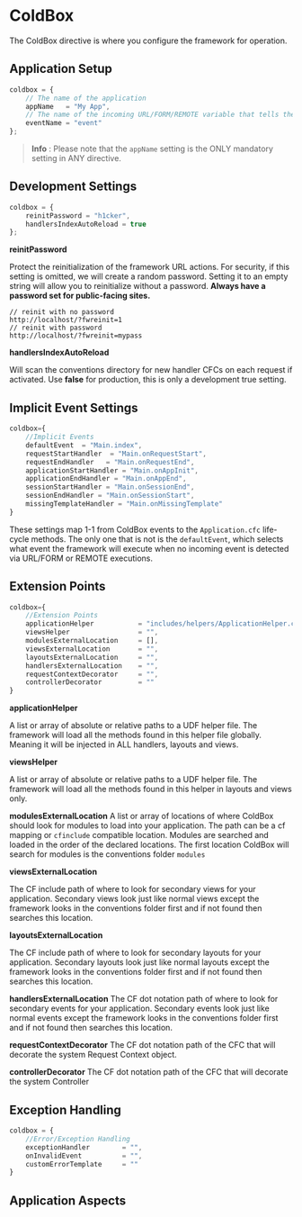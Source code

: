 # ColdBox
The ColdBox directive is where you configure the framework for operation.  

## Application Setup

```js
coldbox = {
    // The name of the application
	appName   = "My App",
	// The name of the incoming URL/FORM/REMOTE variable that tells the framework what event to execute. Ex: index.cfm?event=users.list
	eventName = "event"
};
```

> **Info** : Please note that the `appName` setting is the ONLY mandatory setting in ANY directive.

## Development Settings

```js
coldbox = {
	reinitPassword = "h1cker",
	handlersIndexAutoReload = true
};
```

**reinitPassword**

Protect the reinitialization of the framework URL actions. For security, if this setting is omitted, we will create a random password. Setting it to an empty string will allow you to reinitialize without a password. **Always have a password set for public-facing sites.**

```
// reinit with no password
http://localhost/?fwreinit=1
// reinit with password
http://localhost/?fwreinit=mypass
```

**handlersIndexAutoReload**

Will scan the conventions directory for new handler CFCs on each request if activated. Use **false** for production, this is only a development true setting.


## Implicit Event Settings

```js
coldbox={
	//Implicit Events
	defaultEvent  = "Main.index",
	requestStartHandler	 = "Main.onRequestStart",
	requestEndHandler   = "Main.onRequestEnd",
	applicationStartHandler = "Main.onAppInit",
	applicationEndHandler = "Main.onAppEnd",
	sessionStartHandler = "Main.onSessionEnd",
	sessionEndHandler = "Main.onSessionStart",
	missingTemplateHandler = "Main.onMissingTemplate"
}
```
These settings map 1-1 from ColdBox events to the `Application.cfc` life-cycle methods.  The only one that is not is the `defaultEvent`, which selects what event the framework will execute when no incoming event is detected via URL/FORM or REMOTE executions.

## Extension Points

```js
coldbox={
	//Extension Points
	applicationHelper 			= "includes/helpers/ApplicationHelper.cfm",
	viewsHelper					= "",
	modulesExternalLocation		= [],
	viewsExternalLocation		= "",
	layoutsExternalLocation 	= "",
	handlersExternalLocation  	= "",
	requestContextDecorator 	= "",
	controllerDecorator         = ""
}
```

**applicationHelper**

A list or array of absolute or relative paths to a UDF helper file. The framework will load all the methods found in this helper file globally. Meaning it will be injected in ALL handlers, layouts and views.

**viewsHelper**

A list or array of absolute or relative paths to a UDF helper file. The framework will load all the methods found in this helper in layouts and views only.

**modulesExternalLocation**
A list or array of locations of where ColdBox should look for modules to load into your application. The path can be a cf mapping or `cfinclude` compatible location. Modules are searched and loaded in the order of the declared locations. The first location ColdBox will search for modules is the conventions folder `modules`

**viewsExternalLocation**

The CF include path of where to look for secondary views for your application. Secondary views look just like normal views except the framework looks in the conventions folder first and if not found then searches this location.

**layoutsExternalLocation**

The CF include path of where to look for secondary layouts for your application. Secondary layouts look just like normal layouts except the framework looks in the conventions folder first and if not found then searches this location.

**handlersExternalLocation**
The CF dot notation path of where to look for secondary events for your application. Secondary events look just like normal events except the framework looks in the conventions folder first and if not found then searches this location.

**requestContextDecorator**
The CF dot notation path of the CFC that will decorate the system Request Context object.

**controllerDecorator**
The CF dot notation path of the CFC that will decorate the system Controller


## Exception Handling

```js
coldbox = {
    //Error/Exception Handling
	exceptionHandler		= "",
	onInvalidEvent			= "",
	customErrorTemplate		= ""
}
```

## Application Aspects 